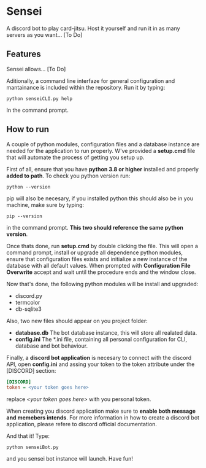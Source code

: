 # Sensei
A discord bot to play card-jitsu. Host it yourself and run it in as many servers as you want... [To Do]

## Features
Sensei allows... [To Do]

Aditionally, a command line interfaze for general configuration and mantainance is included within the repository. Run it by typing:
```
python senseiCLI.py help
```
In the command prompt.

## How to run
A couple of python modules, configuration files and a database instance are needed for the application to run properly. W've provided a **setup.cmd** file that will automate the process of getting you setup up.

First of all, ensure that you have **python 3.8 or higher** installed and properly **added to path**. To check you python version run:
```
python --version
```
pip will also be necesary, if you installed python this should also be in you machine, make sure by typing:
```
pip --version 
```
in the command prompt. **This two should reference the same python version**.

Once thats done, run **setup.cmd** by double clicking the file. This will open a command prompt, install or upgrade all dependence python modules, ensure that configuration files exists and initialize a new instance of the database with all default values. When prompted with **Configuration File Overwrite** accept and wait until the procedure ends and the window close.

Now that's done, the following python modules will be install and upgraded:
- discord.py
- termcolor
- db-sqlite3

Also, two new files should appear on you project folder:

- **database.db** The bot database instance, this will store all realated data.
- **config.ini** The *.ini file, containing all personal configuration for CLI, database and bot behaviour.

Finally, a **discord bot application** is necesary to connect with the discord API, open **config.ini** and assing your token to the token attribute under the [DISCORD] section:
```ini
[DISCORD]
token = <your token goes here>
```
replace *\<your token goes here\>* with you personal token.

When creating you discord application make sure to **enable both message and memebers intends**. For more information in how to create a discord bot application, please refere to discord official documentation.

And that it! Type:
```
python senseiBot.py
```
and you sensei bot instance will launch. Have fun!
